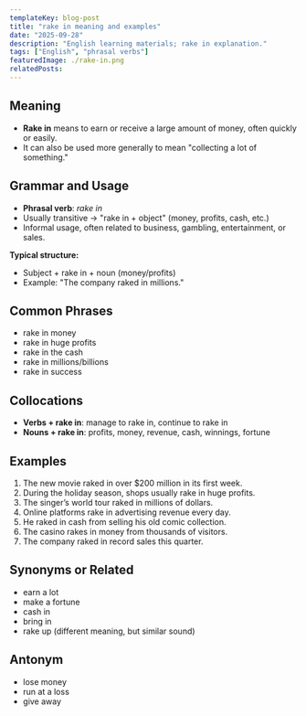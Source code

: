 ```yaml
---
templateKey: blog-post
title: "rake in meaning and examples"
date: "2025-09-28"
description: "English learning materials; rake in explanation."
tags: ["English", "phrasal verbs"]
featuredImage: ./rake-in.png
relatedPosts:
---
```


## Meaning

- **Rake in** means to earn or receive a large amount of money, often quickly or easily.
- It can also be used more generally to mean "collecting a lot of something."

## Grammar and Usage

- **Phrasal verb**: _rake in_
- Usually transitive → "rake in + object" (money, profits, cash, etc.)
- Informal usage, often related to business, gambling, entertainment, or sales.

**Typical structure:**

- Subject + rake in + noun (money/profits)
- Example: "The company raked in millions."

## Common Phrases

- rake in money
- rake in huge profits
- rake in the cash
- rake in millions/billions
- rake in success

## Collocations

- **Verbs + rake in**: manage to rake in, continue to rake in
- **Nouns + rake in**: profits, money, revenue, cash, winnings, fortune

## Examples

1. The new movie raked in over \$200 million in its first week.
2. During the holiday season, shops usually rake in huge profits.
3. The singer’s world tour raked in millions of dollars.
4. Online platforms rake in advertising revenue every day.
5. He raked in cash from selling his old comic collection.
6. The casino rakes in money from thousands of visitors.
7. The company raked in record sales this quarter.

## Synonyms or Related

- earn a lot
- make a fortune
- cash in
- bring in
- rake up (different meaning, but similar sound)

## Antonym

- lose money
- run at a loss
- give away
